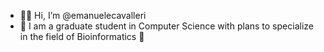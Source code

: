 - 👋🏼 Hi, I’m @emanuelecavalleri
- 👀 I am a graduate student in Computer Science with plans to specialize in the field of Bioinformatics 🌱 

<!---
emanuelecavalleri/emanuelecavalleri is a ✨ special ✨ repository because its `README.md` (this file) appears on your GitHub profile.
You can click the Preview link to take a look at your changes.
--->
